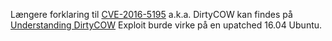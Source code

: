 Længere forklaring til [CVE-2016-5195](https://nvd.nist.gov/vuln/detail/CVE-2016-5195) a.k.a. DirtyCOW kan findes på [Understanding DirtyCOW](https://github.com/thaddeuspearson/Understanding_DirtyCOW)
Exploit burde virke på en upatched 16.04 Ubuntu.
